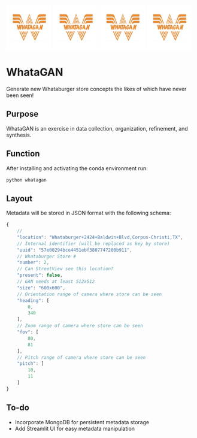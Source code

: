 <span><img src="https://github.com/JimothyJohn/WhataGAN/raw/master/docs/whatagan.png" width="24%">
<img src="https://github.com/JimothyJohn/WhataGAN/raw/master/docs/whatagan.png" width="24%">
<img src="https://github.com/JimothyJohn/WhataGAN/raw/master/docs/whatagan.png" width="24%">
<img src="https://github.com/JimothyJohn/WhataGAN/raw/master/docs/whatagan.png" width="24%"></span>

# WhataGAN

Generate new Whataburger store concepts the likes of which have never been seen!

## Purpose

WhataGAN is an exercise in data collection, organization, refinement, and synthesis.

## Function

After installing and activating the conda environment run:

```bash
python whatagan
```

## Layout

Metadata will be stored in JSON format with the following schema:

```js
{
    // 
    "location": "Whataburger+2424+Baldwin+Blvd,Corpus-Christi,TX",
    // Internal identifier (will be replaced as key by store)
    "uuid": "57e00294bce4451ebf3807747200b911",
    // Whataburger Store #
    "number": 2,
    // Can StreetView see this location?
    "present": false,
    // GAN needs at least 512x512
    "size": "600x600",
    // Orientation range of camera where store can be seen
    "heading": [
        0,
        340
    ],
    // Zoom range of camera where store can be seen
    "fov": [
        80,
        81
    ],
    // Pitch range of camera where store can be seen
    "pitch": [
        10,
        11
    ]
}
```

## To-do

- Incorporate MongoDB for persistent metadata storage
- Add Streamlit UI for easy metadata manipulation

